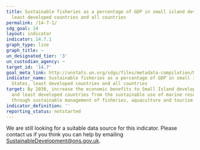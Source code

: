 ```yaml
---
title: Sustainable fisheries as a percentage of GDP in small island developing States,
  least developed countries and all countries
permalink: /14-7-1/
sdg_goal: 14
layout: indicator
indicator: 14.7.1
graph_type: line
graph_title: ~
un_designated_tier: '3'
un_custodian_agency: ~
target_id: '14.7'
goal_meta_link: http://unstats.un.org/sdgs/files/metadata-compilation/Metadata-Goal-14.pdf
indicator_name: Sustainable fisheries as a percentage of GDP in small island developing
  States, least developed countries and all countries
target: By 2030, increase the economic benefits to Small Island developing States
  and least developed countries from the sustainable use of marine resources, including
  through sustainable management of fisheries, aquaculture and tourism.
indicator_definition: ''
reporting_status: notstarted
---
```


We are still looking for a suitable data source for this indicator. Please contact us if you think you can help by emailing <a href="mailto:SustainableDevelopment@ons.gov.uk">SustainableDevelopment@ons.gov.uk</a>.


